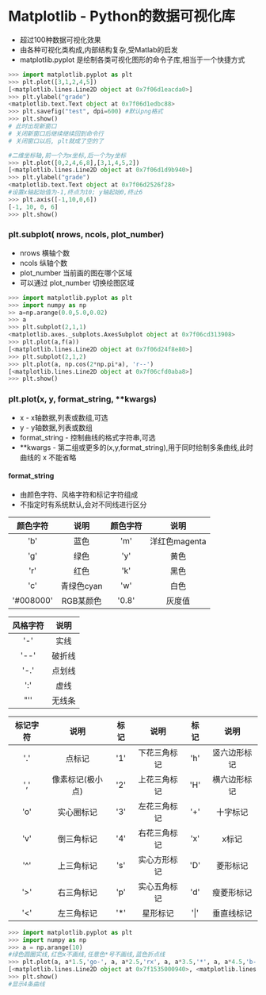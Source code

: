 # Matplotlib - Python的数据可视化库
- 超过100种数据可视化效果
- 由各种可视化类构成,内部结构复杂,受Matlab的启发
- matplotlib.pyplot 是绘制各类可视化图形的命令子库,相当于一个快捷方式

```python
>>> import matplotlib.pyplot as plt
>>> plt.plot([3,1,2,4,5])
[<matplotlib.lines.Line2D object at 0x7f06d1eacda0>]
>>> plt.ylabel("grade")
<matplotlib.text.Text object at 0x7f06d1edbc88>
>>> plt.savefig("test", dpi=600) #默认png格式
>>> plt.show()
# 此时出现新窗口
# 关闭新窗口后继续继续回到命令行
# 关闭窗口以后, plt就成了空的了

#二维坐标轴,前一个为x坐标,后一个为y坐标
>>> plt.plot([0,2,4,6,8],[3,1,4,5,2])
[<matplotlib.lines.Line2D object at 0x7f06d1d9b940>]
>>> plt.ylabel("grade")
<matplotlib.text.Text object at 0x7f06d2526f28>
#设置x轴起始值为-1,终点为10; y轴起始0,终止6
>>> plt.axis([-1,10,0,6])
[-1, 10, 0, 6]
>>> plt.show()
```
### plt.subplot( nrows, ncols, plot_number)
- nrows 横轴个数
- ncols 纵轴个数
- plot\_number 当前画的图在哪个区域
- 可以通过 plot\_number 切换绘图区域

```python
>>> import matplotlib.pyplot as plt
>>> import numpy as np
>> a=np.arange(0.0,5.0,0.02)
>>> a
>>> plt.subplot(2,1,1)
<matplotlib.axes._subplots.AxesSubplot object at 0x7f06cd313908>
>>> plt.plot(a,f(a))
[<matplotlib.lines.Line2D object at 0x7f06d24f8e80>]
>>> plt.subplot(2,1,2)
>>> plt.plot(a, np.cos(2*np.pi*a), 'r--')
[<matplotlib.lines.Line2D object at 0x7f06cfd0aba8>]
>>> plt.show()
```

### plt.plot(x, y, format_string, **kwargs)
- x - x轴数据,列表或数组,可选
- y - y轴数据,列表或数组
- format\_string - 控制曲线的格式字符串,可选
- \*\*kwargs - 第二组或更多的(x,y,format\_string),用于同时绘制多条曲线,此时曲线的 x 不能省略

#### format_string
- 由颜色字符、风格字符和标记字符组成
- 不指定时有系统默认,会对不同线进行区分

| 颜色字符 | 说明 | 颜色字符 | 说明 |
|  :-----: | :--: | :------: | :--: |
|'b'|蓝色|'m'|洋红色magenta|
|'g'|绿色|'y'|黄色|
|'r'|红色|'k'|黑色
|'c'|青绿色cyan|'w'|白色
|'#008000'|RGB某颜色|'0.8'|灰度值

|风格字符|说明
|:---:|:---:|
|'-'|实线
|'--'|破折线
|'-.'|点划线
|':'|虚线
|"''|无线条

|标记字符|说明|标记|说明|标记|说明
|:-:|:--:|:---:|:---:|:-:|:--:
|'.'|点标记|'1'|下花三角标记|'h'|竖六边形标记
|','|像素标记(极小点)|'2'|上花三角标记|'H'|横六边形标记
|'o'|实心圈标记|'3'|左花三角标记|'+'|十字标记
|'v'|倒三角标记|'4'|右花三角标记|'x'|x标记
|'^'|上三角标记|'s'|实心方形标记|'D'|菱形标记
|'>'|右三角标记|'p'|实心五角标记|'d'|瘦菱形标记
|'<'|左三角标记|'\*'|星形标记|'&#124;'|垂直线标记

```python
>>> import matplotlib.pyplot as plt
>>> import numpy as np
>>> a = np.arange(10)
#绿色圆圈实线,红色x不画线,任意色*号不画线,蓝色折点线
>>> plt.plot(a, a*1.5,'go-', a, a*2.5,'rx', a, a*3.5,'*', a, a*4.5,'b-.')
[<matplotlib.lines.Line2D object at 0x7f1535000940>, <matplotlib.lines.Line2D object at 0x7f1535000b00>, <matplotlib.lines.Line2D object at 0x7f1534f8c4e0>, <matplotlib.lines.Line2D object at 0x7f1534f8ccc0>]
>>> plt.show()
#显示4条曲线

```
